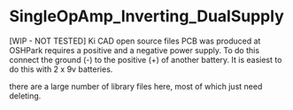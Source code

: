 SingleOpAmp_Inverting_DualSupply 
================================

[WIP - NOT TESTED]
Ki CAD open source files
PCB was produced at OSHPark
requires a positive and a negative power supply. To do this connect the ground (-) to the positive (+) of another battery.
It is easiest to do this with 2 x 9v batteries.

there are a large number of library files here, most of which just need deleting. 
